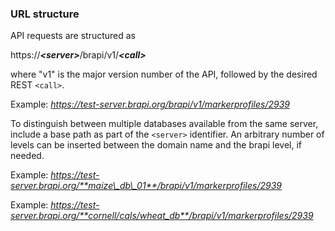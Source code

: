 ### URL structure

API requests are structured as 

https://**_\<server\>_**/brapi/v1/**_\<call\>_**

where "v1" is the major version number of the API, followed by the desired REST `<call>`.
  
Example: _https://test-server.brapi.org/brapi/v1/markerprofiles/2939_ 

To distinguish between multiple databases available from the same server, include a base path as part of the `<server>` identifier. An arbitrary number of levels can be inserted between the domain name and the brapi level, if needed.

Example: _https://test-server.brapi.org/**maize\_db\_01**/brapi/v1/markerprofiles/2939_

Example: _https://test-server.brapi.org/**cornell/cals/wheat_db**/brapi/v1/markerprofiles/2939_